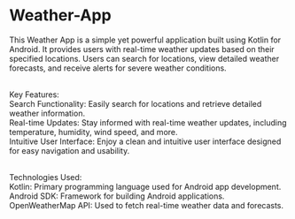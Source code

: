 # Weather-App
This Weather App is a simple yet powerful application built using Kotlin for Android. It provides users with real-time weather updates based on their specified locations. Users can search for locations, view detailed weather forecasts, and receive alerts for severe weather conditions.<br><br>

Key Features: <br>
Search Functionality: Easily search for locations and retrieve detailed weather information.<br>
Real-time Updates: Stay informed with real-time weather updates, including temperature, humidity, wind speed, and more.<br>
Intuitive User Interface: Enjoy a clean and intuitive user interface designed for easy navigation and usability.<br><br>

Technologies Used:<br>
Kotlin: Primary programming language used for Android app development.<br>
Android SDK: Framework for building Android applications.<br>
OpenWeatherMap API: Used to fetch real-time weather data and forecasts.
